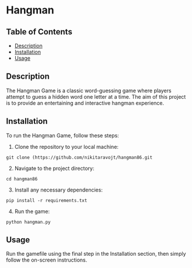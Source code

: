 # Hangman

## Table of Contents
- [Description](#description)
- [Installation](#installation)
- [Usage](#usage)

## Description
The Hangman Game is a classic word-guessing game where players attempt to guess a hidden word one letter at a time. The aim of this project is to provide an entertaining and interactive hangman experience.

## Installation
To run the Hangman Game, follow these steps:
  1. Clone the repository to your local machine:
      
    git clone (https://github.com/nikitaravojt/hangman86.git
  
  2. Navigate to the project directory:
     
    cd hangman86
  
  3. Install any necessary dependencies:
     
    pip install -r requirements.txt
  
  4. Run the game:
     
    python hangman.py

## Usage
Run the gamefile using the final step in the Installation section, then simply follow the on-screen instructions.



